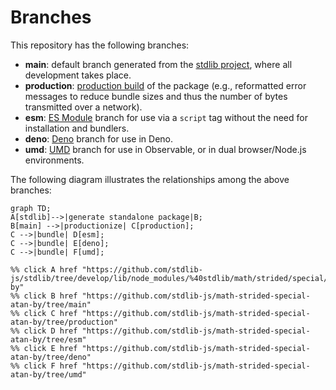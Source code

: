 <!--

@license Apache-2.0

Copyright (c) 2022 The Stdlib Authors.

Licensed under the Apache License, Version 2.0 (the "License");
you may not use this file except in compliance with the License.
You may obtain a copy of the License at

    http://www.apache.org/licenses/LICENSE-2.0

Unless required by applicable law or agreed to in writing, software
distributed under the License is distributed on an "AS IS" BASIS,
WITHOUT WARRANTIES OR CONDITIONS OF ANY KIND, either express or implied.
See the License for the specific language governing permissions and
limitations under the License.

-->

# Branches

This repository has the following branches:

-   **main**: default branch generated from the [stdlib project][stdlib-url], where all development takes place.
-   **production**: [production build][production-url] of the package (e.g., reformatted error messages to reduce bundle sizes and thus the number of bytes transmitted over a network).
-   **esm**: [ES Module][esm-url] branch for use via a `script` tag without the need for installation and bundlers.
-   **deno**: [Deno][deno-url] branch for use in Deno.
-   **umd**: [UMD][umd-url] branch for use in Observable, or in dual browser/Node.js environments.

The following diagram illustrates the relationships among the above branches:

```mermaid
graph TD;
A[stdlib]-->|generate standalone package|B;
B[main] -->|productionize| C[production];
C -->|bundle| D[esm];
C -->|bundle| E[deno];
C -->|bundle| F[umd];

%% click A href "https://github.com/stdlib-js/stdlib/tree/develop/lib/node_modules/%40stdlib/math/strided/special/atan-by"
%% click B href "https://github.com/stdlib-js/math-strided-special-atan-by/tree/main"
%% click C href "https://github.com/stdlib-js/math-strided-special-atan-by/tree/production"
%% click D href "https://github.com/stdlib-js/math-strided-special-atan-by/tree/esm"
%% click E href "https://github.com/stdlib-js/math-strided-special-atan-by/tree/deno"
%% click F href "https://github.com/stdlib-js/math-strided-special-atan-by/tree/umd"
```

[stdlib-url]: https://github.com/stdlib-js/stdlib/tree/develop/lib/node_modules/%40stdlib/math/strided/special/atan-by
[production-url]: https://github.com/stdlib-js/math-strided-special-atan-by/tree/production
[deno-url]: https://github.com/stdlib-js/math-strided-special-atan-by/tree/deno
[umd-url]: https://github.com/stdlib-js/math-strided-special-atan-by/tree/umd
[esm-url]: https://github.com/stdlib-js/math-strided-special-atan-by/tree/esm